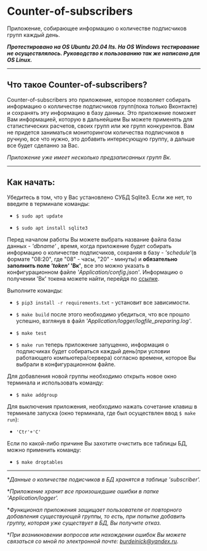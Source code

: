 # Counter-of-subscribers

Приложение, собирающее информацию о количестве подписчиков групп каждый день.

***Протестировано на OS Ubuntu 20.04 lts. На OS Windows тестирование не осуществлялось. Руководство к пользованию так же написано для OS Linux.*** 

***

## Что такое Counter-of-subscribers?

Counter-of-subscribers это приложение, которое позволяет собирать информацию о колличестве подписчиков групп(пока только Вконтакте) и сохранять эту информацию в базу данных. Это приложение поможет Вам информацией, которую в дальнейшем Вы можете применять для статистических расчетов, своих групп или же групп конкурентов. Вам не придется заниматься мониторингом количества подписчиков в ручную, все что нужно, это добавить интересующую группу, а дальше все будет сделанно за Вас. 

*Приложение уже имеет несколько предзаписанных групп Вк.*

***

## Как начать:

Убедитесь в том, что у Вас установлено СУБД Sqlite3.
Если же нет, то введите в терминале команды:

* `$ sudo apt update`

* `$ sudo apt install sqlite3`

Перед началом работы Вы можете выбрать название файла базы данных - *'dbname'* , время, когда приложение будет собирать информацию о количестве подписчиков, сохраняя в базу - *'schedule'*(в формате "08:20", где "08" - часы, "20" - минуты) и **обязательно заполнить поле *'token'* 'Вк'**, все это можно указать
в конфигурационном файле *'Application/config.json'*.
Информацию о получении 'Вк' токена можете найти, перейдя по [ссылке](https://vk.com/dev/access_token "Здесь можно узнать, как получить токен Вк").

Выполните команды:

* `$ pip3 install -r requirements.txt` - установит все зависимости.

* `$ make build` после этого необходимо убедиться, что все прошло успешно, взглянув в файл *'Application/logger/logfile_preparing.log'*.

* `$ make test`

* `$ make run` теперь приложение запущенно, информация о подписчиках будет собираться каждый день(при условии работающего компьютера/сервера) согласно времени, которое Вы выбрали в конфигурационном файле.

Для добавления новой группы необходимо открыть новое окно терминала и использовать команду:

* `$ make addgroup`

Для выключения приложения, необходимо нажать сочетание клавиш в терминале запуска (окно терминала, где был осуществлен ввод `$ make run`):

* `'Ctr'+'C'`

Если по какой-либо причине Вы захотите очистить все таблицы БД, можно применить команду:

* `$ make droptables`

***
**Данные о количестве подисчиков в БД хранятся в таблице 'subscriber'.*

**Приложение хранит все произошедшие ошибки в папке 'Application/logger'.*

**Функционал приложения защищает пользователя от повторного добавления существующей группы, то есть, при попытке добавить группу, которая уже существует в БД, Вы получите отказ.*

**При возникновении вопросов или нахождении ошибок Вы можете связаться со мной по электронной почте: <burdeinick@yandex.ru>.*






